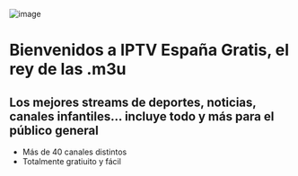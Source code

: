 ![image](https://github.com/user-attachments/assets/2a2abb97-25ff-4680-b861-342d3a7c07c2)
<h1> Bienvenidos a IPTV España Gratis, el rey de las .m3u</h1>
<h2> Los mejores streams de deportes, noticias, canales infantiles... incluye todo y más para el público general</h2>
<ul>
<li>Más de 40 canales distintos</li>
<li>Totalmente gratiuito y fácil</li>
</ul>
